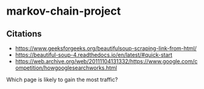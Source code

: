 # markov-chain-project

## Citations
* https://www.geeksforgeeks.org/beautifulsoup-scraping-link-from-html/
* https://beautiful-soup-4.readthedocs.io/en/latest/#quick-start
* https://web.archive.org/web/20111104131332/https://www.google.com/competition/howgooglesearchworks.html

Which page is likely to gain the most traffic?
